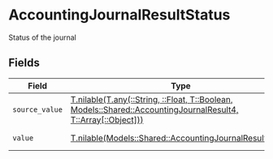 # AccountingJournalResultStatus

Status of the journal


## Fields

| Field                                                                                                                                                                      | Type                                                                                                                                                                       | Required                                                                                                                                                                   | Description                                                                                                                                                                | Example                                                                                                                                                                    |
| -------------------------------------------------------------------------------------------------------------------------------------------------------------------------- | -------------------------------------------------------------------------------------------------------------------------------------------------------------------------- | -------------------------------------------------------------------------------------------------------------------------------------------------------------------------- | -------------------------------------------------------------------------------------------------------------------------------------------------------------------------- | -------------------------------------------------------------------------------------------------------------------------------------------------------------------------- |
| `source_value`                                                                                                                                                             | [T.nilable(T.any(::String, ::Float, T::Boolean, Models::Shared::AccountingJournalResult4, T::Array[::Object]))](../../models/shared/accountingjournalresultsourcevalue.md) | :heavy_minus_sign:                                                                                                                                                         | N/A                                                                                                                                                                        | draft                                                                                                                                                                      |
| `value`                                                                                                                                                                    | [T.nilable(Models::Shared::AccountingJournalResultValue)](../../models/shared/accountingjournalresultvalue.md)                                                             | :heavy_minus_sign:                                                                                                                                                         | The journal status                                                                                                                                                         | draft                                                                                                                                                                      |